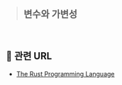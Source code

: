 > ## 변수와 가변성

<br>

## 📙 관련 URL
- [The Rust Programming Language](https://rinthel.github.io/rust-lang-book-ko/ch03-01-variables-and-mutability.html)
<br>  
